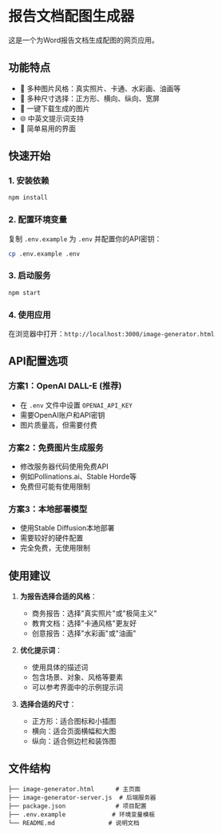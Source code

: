 # 报告文档配图生成器

这是一个为Word报告文档生成配图的网页应用。

## 功能特点

- 🎨 多种图片风格：真实照片、卡通、水彩画、油画等
- 📐 多种尺寸选择：正方形、横向、纵向、宽屏
- 💾 一键下载生成的图片
- 🌐 中英文提示词支持
- 🚀 简单易用的界面

## 快速开始

### 1. 安装依赖
```bash
npm install
```

### 2. 配置环境变量
复制 `.env.example` 为 `.env` 并配置你的API密钥：

```bash
cp .env.example .env
```

### 3. 启动服务
```bash
npm start
```

### 4. 使用应用
在浏览器中打开：`http://localhost:3000/image-generator.html`

## API配置选项

### 方案1：OpenAI DALL-E (推荐)
- 在 `.env` 文件中设置 `OPENAI_API_KEY`
- 需要OpenAI账户和API密钥
- 图片质量高，但需要付费

### 方案2：免费图片生成服务
- 修改服务器代码使用免费API
- 例如Pollinations.ai、Stable Horde等
- 免费但可能有使用限制

### 方案3：本地部署模型
- 使用Stable Diffusion本地部署
- 需要较好的硬件配置
- 完全免费，无使用限制

## 使用建议

1. **为报告选择合适的风格**：
   - 商务报告：选择"真实照片"或"极简主义"
   - 教育文档：选择"卡通风格"更友好
   - 创意报告：选择"水彩画"或"油画"

2. **优化提示词**：
   - 使用具体的描述词
   - 包含场景、对象、风格等要素
   - 可以参考界面中的示例提示词

3. **选择合适的尺寸**：
   - 正方形：适合图标和小插图
   - 横向：适合页面横幅和大图
   - 纵向：适合侧边栏和装饰图

## 文件结构

```
├── image-generator.html      # 主页面
├── image-generator-server.js  # 后端服务器
├── package.json              # 项目配置
├── .env.example             # 环境变量模板
└── README.md               # 说明文档
```